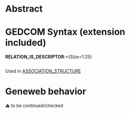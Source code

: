﻿# Abstract

# GEDCOM Syntax (extension included)

**RELATION_IS_DESCRIPTOR**:={Size=1:25}
<pre>
</pre>
Used in <a href=Ged.ASSOCIATION_STRUCTURE>ASSOCIATION_STRUCTURE</a><br />

# Geneweb behavior


:warning: to be continued/checked

